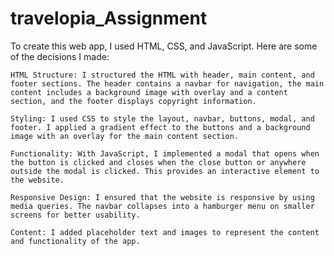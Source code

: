 # travelopia_Assignment

To create this web app, I used HTML, CSS, and JavaScript. Here are some of the decisions I made:

    HTML Structure: I structured the HTML with header, main content, and footer sections. The header contains a navbar for navigation, the main content includes a background image with overlay and a content section, and the footer displays copyright information.

    Styling: I used CSS to style the layout, navbar, buttons, modal, and footer. I applied a gradient effect to the buttons and a background image with an overlay for the main content section.

    Functionality: With JavaScript, I implemented a modal that opens when the button is clicked and closes when the close button or anywhere outside the modal is clicked. This provides an interactive element to the website.

    Responsive Design: I ensured that the website is responsive by using media queries. The navbar collapses into a hamburger menu on smaller screens for better usability.

    Content: I added placeholder text and images to represent the content and functionality of the app.
